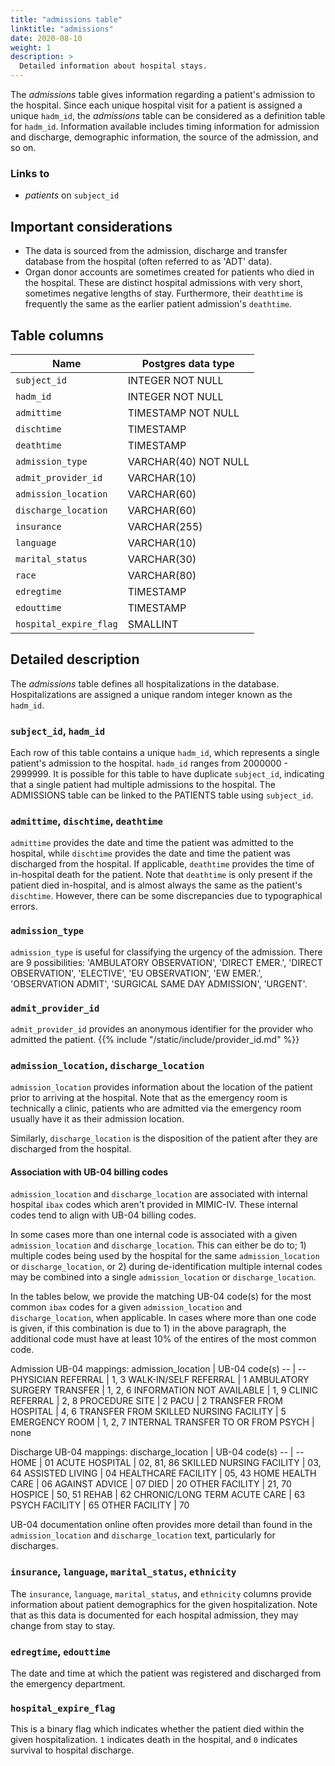 ```yaml
---
title: "admissions table"
linktitle: "admissions"
date: 2020-08-10
weight: 1
description: >
  Detailed information about hospital stays.
---
```


The *admissions* table gives information regarding a patient's admission to the hospital. Since each unique hospital visit for a patient is assigned a unique `hadm_id`, the *admissions* table can be considered as a definition table for `hadm_id`. Information available includes timing information for admission and discharge, demographic information, the source of the admission, and so on.

### Links to

* *patients* on `subject_id`

## Important considerations

* The data is sourced from the admission, discharge and transfer database from the hospital (often referred to as 'ADT' data).
* Organ donor accounts are sometimes created for patients who died in the hospital. These are distinct hospital admissions with very short, sometimes negative lengths of stay. Furthermore, their `deathtime` is frequently the same as the earlier patient admission's `deathtime`.

## Table columns

Name | Postgres data type
---- | ----
`subject_id` | INTEGER NOT NULL
`hadm_id` | INTEGER NOT NULL
`admittime` | TIMESTAMP NOT NULL
`dischtime` | TIMESTAMP
`deathtime` | TIMESTAMP
`admission_type` | VARCHAR(40) NOT NULL
`admit_provider_id` | VARCHAR(10)
`admission_location` | VARCHAR(60)
`discharge_location` | VARCHAR(60)
`insurance` | VARCHAR(255)
`language` | VARCHAR(10)
`marital_status` | VARCHAR(30)
`race` | VARCHAR(80)
`edregtime` | TIMESTAMP
`edouttime` | TIMESTAMP
`hospital_expire_flag` | SMALLINT

## Detailed description

The *admissions* table defines all hospitalizations in the database. Hospitalizations are assigned a unique random integer known as the `hadm_id`.

### `subject_id`, `hadm_id`

Each row of this table contains a unique `hadm_id`, which represents a single patient's admission to the hospital. `hadm_id` ranges from 2000000 - 2999999. It is possible for this table to have duplicate `subject_id`, indicating that a single patient had multiple admissions to the hospital. The ADMISSIONS table can be linked to the PATIENTS table using `subject_id`.

### `admittime`, `dischtime`, `deathtime`

`admittime` provides the date and time the patient was admitted to the hospital, while `dischtime` provides the date and time the patient was discharged from the hospital. If applicable, `deathtime` provides the time of in-hospital death for the patient. Note that `deathtime` is only present if the patient died in-hospital, and is almost always the same as the patient's `dischtime`. However, there can be some discrepancies due to typographical errors.

### `admission_type`

`admission_type` is useful for classifying the urgency of the admission. There are 9 possibilities: 'AMBULATORY OBSERVATION', 'DIRECT EMER.', 'DIRECT OBSERVATION', 'ELECTIVE', 'EU OBSERVATION', 'EW EMER.', 'OBSERVATION ADMIT', 'SURGICAL SAME DAY ADMISSION', 'URGENT'.

### `admit_provider_id`

`admit_provider_id` provides an anonymous identifier for the provider who admitted the patient.
{{% include "/static/include/provider_id.md" %}}

### `admission_location`, `discharge_location`

`admission_location` provides information about the location of the patient prior to arriving at the hospital. Note that as the emergency room is technically a clinic, patients who are admitted via the emergency room usually have it as their admission location.

Similarly, `discharge_location` is the disposition of the patient after they are discharged from the hospital.

#### Association with UB-04 billing codes

`admission_location` and `discharge_location` are associated with internal hospital `ibax` codes which aren't provided in MIMIC-IV. These internal codes tend to align with UB-04 billing codes. 

In some cases more than one internal code is associated with a given `admission_location` and `discharge_location`. This can either be do to; 1) multiple codes being used by the hospital for the same `admission_location` or `discharge_location`, or 2) during de-identification multiple internal codes may be combined into a single `admission_location` or `discharge_location`. 

In the tables below, we provide the matching UB-04 code(s) for the most common `ibax` codes for a given `admission_location` and `discharge_location`, when applicable. In cases where more than one code is given, if this combination is due to 1) in the above paragraph, the additional code must have at least 10% of the entires of the most common code. 

Admission UB-04 mappings:
admission_location | UB-04 code(s)
-- | --
PHYSICIAN REFERRAL | 1, 3
WALK-IN/SELF REFERRAL | 1
AMBULATORY SURGERY TRANSFER | 1, 2, 6
INFORMATION NOT AVAILABLE | 1, 9
CLINIC REFERRAL | 2, 8
PROCEDURE SITE | 2
PACU | 2
TRANSFER FROM HOSPITAL | 4, 6
TRANSFER FROM SKILLED NURSING FACILITY | 5
EMERGENCY ROOM | 1, 2, 7
INTERNAL TRANSFER TO OR FROM PSYCH | none

Discharge UB-04 mappings:
discharge_location | UB-04 code(s)
-- | --
HOME | 01
ACUTE HOSPITAL | 02, 81, 86
SKILLED NURSING FACILITY | 03, 64
ASSISTED LIVING | 04
HEALTHCARE FACILITY | 05, 43
HOME HEALTH CARE | 06
AGAINST ADVICE | 07
DIED | 20
OTHER FACILITY | 21, 70
HOSPICE | 50, 51
REHAB | 62
CHRONIC/LONG TERM ACUTE CARE | 63
PSYCH FACILITY | 65
OTHER FACILITY | 70

UB-04 documentation online often provides more detail than found in the `admission_location` and `discharge_location` text, particularly for discharges.

### `insurance`, `language`, `marital_status`, `ethnicity`

The `insurance`, `language`, `marital_status`, and `ethnicity` columns provide information about patient demographics for the given hospitalization.
Note that as this data is documented for each hospital admission, they may change from stay to stay.

### `edregtime`, `edouttime`

The date and time at which the patient was registered and discharged from the emergency department.

### `hospital_expire_flag`

This is a binary flag which indicates whether the patient died within the given hospitalization. `1` indicates death in the hospital, and `0` indicates survival to hospital discharge.
